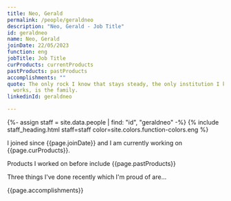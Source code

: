 ```yaml
---
title: Neo, Gerald
permalink: /people/geraldneo
description: "Neo, Gerald - Job Title"
id: geraldneo
name: Neo, Gerald
joinDate: 22/05/2023
function: eng
jobTitle: Job Title
curProducts: currentProducts
pastProducts: pastProducts
accomplishments: ""
quote: The only rock I know that stays steady, the only institution I know that
  works, is the family.
linkedinId: geraldneo

---
```


{%- assign staff = site.data.people | find: "id", "geraldneo" -%}
{% include staff_heading.html staff=staff color=site.colors.function-colors.eng %}

<p>I joined since {{page.joinDate}} and I am currently working on {{page.curProducts}}.</p>

<p>Products I worked on before include {{page.pastProducts}}</p>

<p>Three things I've done recently which I'm proud of are...</p>
{{page.accomplishments}}
